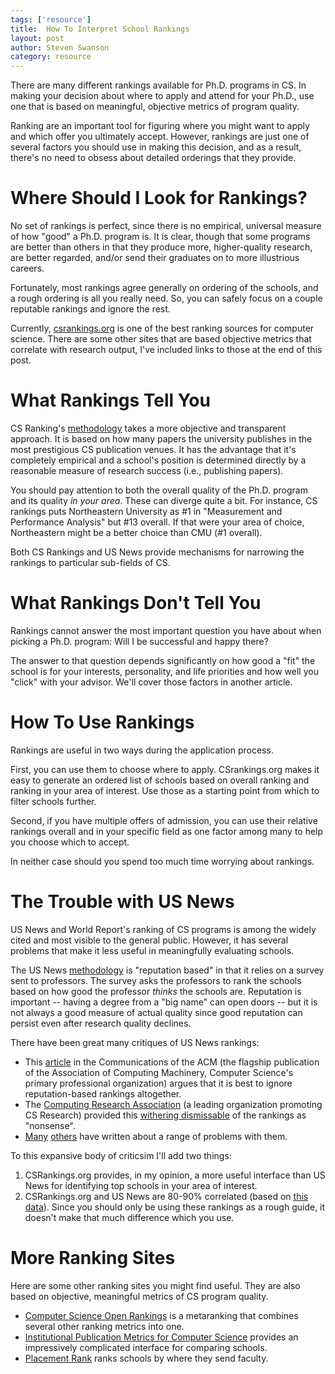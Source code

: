 ```yaml
---
tags: ['resource']
title:  How To Interpret School Rankings
layout: post
author: Steven Swanson
category: resource
---
```


There are many different rankings available for Ph.D. programs in CS.  In making your decision about where to apply and attend for your Ph.D., use one that is based on meaningful, objective metrics of program quality.

Ranking are an important tool for figuring where you might want to apply and
which offer you ultimately accept.  However, rankings are just one of several
factors you should use in making this decision, and as a result, there's no
need to obsess about detailed orderings that they provide.

# Where Should I Look for Rankings?

No set of rankings is perfect, since there is no empirical, universal measure
of how "good" a Ph.D. program is.  It is clear, though that some programs are
better than others in that they produce more, higher-quality research, are
better regarded, and/or send their graduates on to more illustrious careers.

Fortunately, most rankings agree generally on ordering of the schools, and a
rough ordering is all you really need.  So, you can safely focus on a couple
reputable rankings and ignore the rest.

Currently, [csrankings.org](https://csrankings.org) is one of the best ranking sources for computer science.  There are some other sites that are based objective metrics that correlate with research output, I've included links to those at the end of this post.

# What Rankings Tell You

CS Ranking's [methodology](http://csrankings.org/faq.html) takes a more objective and transparent approach.  It is based on how many
papers the university publishes in the most prestigious CS publication venues.  It
has the advantage that it's completely empirical and a school's position is determined directly by a reasonable measure of research success (i.e., publishing papers).

You should pay attention to both the overall quality of the Ph.D. program and its
quality _in your area_.  These can diverge quite a bit.  For instance, CS rankings
puts Northeastern University as #1 in "Measurement and Performance Analysis" but
#13 overall.  If that were your area of choice, Northeastern might be a better
choice than CMU (#1 overall).

Both CS Rankings and US News provide mechanisms for narrowing the rankings to
particular sub-fields of CS.

# What Rankings Don't Tell You

Rankings cannot answer the most important question you have about when picking
a Ph.D. program: Will I be successful and happy there?

The answer to that question depends significantly on how good a "fit" the
school is for your interests, personality, and life priorities and how well you
"click" with your advisor.  We'll cover those factors in another article.

# How To Use Rankings

Rankings are useful in two ways during the application process.

First, you can use them to choose where to apply.  CSrankings.org makes it easy to generate
an ordered list of schools based on overall ranking and ranking in your area of
interest.  Use those as a starting point
from which to filter schools further.

Second, if you have multiple offers of admission, you can use their relative
rankings overall and in your specific field as one factor among many to help
you choose which to accept.

In neither case should you spend too much time worrying about rankings.

# The Trouble with US News

US News and World Report's ranking of CS programs is among the widely cited and most visible to the general public.  However, it has several problems that make it less useful in meaningfully evaluating schools.

The US News [methodology](https://www.usnews.com/education/best-graduate-schools/articles/science-schools-methodology)
is "reputation based" in that it relies on a survey sent to professors.  The
survey asks the professors to rank the schools based on how good the professor _thinks_
the schools are.  Reputation is important -- having a degree from a "big name" can
open doors -- but it is not always a good measure of actual quality since good
reputation can persist even after research quality declines.

There have been great many critiques of US News rankings:

* This [article](https://github.com/GOTOrankings/gotorankings.github.io/raw/master/p29-berger.pdf) in the Communications of the ACM (the flagship publication of the Association of Computing Machinery, Computer Science's primary professional organization) argues that it is best to ignore reputation-based rankings altogether.
* The [Computing Research Association](https://cra.org/) (a leading organization promoting CS Research) provided this [withering dismissable](https://cra.org/cra-statement-us-news-world-report-rankings-computer-science-universities/) of the rankings as "nonsense".
* [Many](https://blog.regehr.org/archives/1558) [others](http://www.theexclusive.org/2017/11/cs-rankings.html) have written about a range of problems with them.

To this expansive body of criticsim I'll add two things:

1.  CSRankings.org provides, in my opinion, a more useful interface than US News for identifying top schools in your area of interest.
2.  CSRankings.org and US News are 80-90% correlated (based on [this data](https://drafty.cs.brown.edu/csopenrankings/)).  Since you should only be using these rankings as a rough guide, it doesn't make that much difference which you use.

# More Ranking Sites

Here are some other ranking sites you might find useful.  They are also based on objective, meaningful metrics of CS program quality.

* [Computer Science Open Rankings](https://drafty.cs.brown.edu/csopenrankings/) is a metaranking that combines several other ranking metrics into one.
* [Institutional Publication Metrics for Computer Science](http://csmetrics.org/) provides an impressively complicated interface for comparing schools.
* [Placement Rank](https://drafty.cs.brown.edu/csopenrankings/placement-rank.html) ranks schools by where they send faculty.
